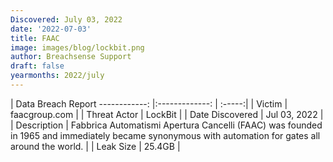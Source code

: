 ```yaml
---
Discovered: July 03, 2022
date: '2022-07-03'
title: FAAC
image: images/blog/lockbit.png
author: Breachsense Support
draft: false
yearmonths: 2022/july
---
```



| Data Breach Report
------------:     |:-------------:    | :-----:|
| Victim      | faacgroup.com      | 
| Threat Actor      | LockBit      | 
| Date Discovered      | Jul 03, 2022      | 
| Description      | Fabbrica Automatismi Apertura Cancelli (FAAC) was founded in 1965 and immediately became synonymous with automation for gates all around the world.      | 
| Leak Size      | 25.4GB      | 

